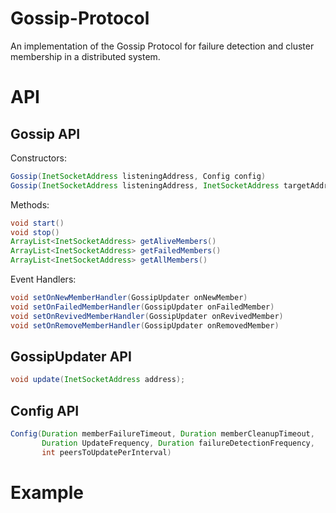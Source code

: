 # Gossip-Protocol
An implementation of the Gossip Protocol for failure detection and cluster membership in a distributed system.

# API

## Gossip API

Constructors:
```Java
Gossip(InetSocketAddress listeningAddress, Config config)
Gossip(InetSocketAddress listeningAddress, InetSocketAddress targetAddress, Config config)
```
Methods:
```Java
void start()
void stop()
ArrayList<InetSocketAddress> getAliveMembers()
ArrayList<InetSocketAddress> getFailedMembers()
ArrayList<InetSocketAddress> getAllMembers()
```
Event Handlers:
```Java
void setOnNewMemberHandler(GossipUpdater onNewMember)
void setOnFailedMemberHandler(GossipUpdater onFailedMember)
void setOnRevivedMemberHandler(GossipUpdater onRevivedMember)
void setOnRemoveMemberHandler(GossipUpdater onRemovedMember)
````

## GossipUpdater API
```Java
void update(InetSocketAddress address);
```

## Config API
```Java
Config(Duration memberFailureTimeout, Duration memberCleanupTimeout, 
       Duration UpdateFrequency, Duration failureDetectionFrequency, 
       int peersToUpdatePerInterval)
```

# Example

